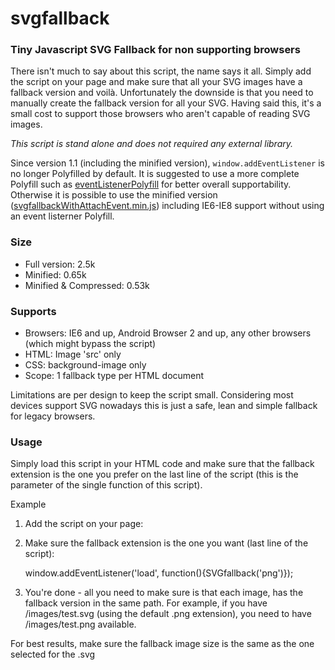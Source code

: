 svgfallback
===========

### Tiny Javascript SVG Fallback for non supporting browsers

There isn't much to say about this script, the name says it all. Simply add the script on your page and make sure that all your SVG images have a fallback version and voilà. Unfortunately the downside is that you need to manually create the fallback version for all your SVG. Having said this, it's a small cost to support those browsers who aren't capable of reading SVG images.

_This script is stand alone and does not required any external library._

Since version 1.1 (including the minified version), `window.addEventListener` is no longer Polyfilled by default. It is suggested to use a more complete Polyfill such as [eventListenerPolyfill](https://github.com/nbouvrette/eventListenerPolyfill) for better overall supportability. Otherwise it is possible to use the minified version ([svgfallbackWithAttachEvent.min.js](https://github.com/nbouvrette/svgfallback/blob/master/svgfallbackWithAttachEvent.min.js)) including IE6-IE8 support without using an event listerner Polyfill.

### Size

- Full version: 2.5k 
- Minified: 0.65k
- Minified & Compressed: 0.53k

### Supports
 - Browsers: IE6 and up, Android Browser 2 and up, any other browsers (which might bypass the script)
 - HTML: Image 'src' only
 - CSS: background-image only
 - Scope: 1 fallback type per HTML document

Limitations are per design to keep the script small. Considering most devices support SVG nowadays this is just a safe, lean and simple fallback for legacy browsers.

### Usage

Simply load this script in your HTML code and make sure that the fallback extension is the one you prefer on the last line of the script (this is the parameter of the single function of this script).

Example

1) Add the script on your page:

	<script src="svgfallback.js"></script>

2) Make sure the fallback extension is the one you want (last line of the script):

	window.addEventListener('load', function(){SVGfallback('png')});

3) You're done - all you need to make sure is that each image, has the fallback version in the same path. For example, if you have /images/test.svg (using the default .png extension), you need to have /images/test.png available.

For best results, make sure the fallback image size is the same as the one selected for the .svg
